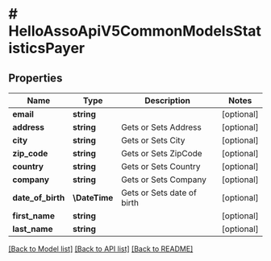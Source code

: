 # # HelloAssoApiV5CommonModelsStatisticsPayer

## Properties

Name | Type | Description | Notes
------------ | ------------- | ------------- | -------------
**email** | **string** |  | [optional]
**address** | **string** | Gets or Sets Address | [optional]
**city** | **string** | Gets or Sets City | [optional]
**zip_code** | **string** | Gets or Sets ZipCode | [optional]
**country** | **string** | Gets or Sets Country | [optional]
**company** | **string** | Gets or Sets Company | [optional]
**date_of_birth** | **\DateTime** | Gets or Sets date of birth | [optional]
**first_name** | **string** |  | [optional]
**last_name** | **string** |  | [optional]

[[Back to Model list]](../../README.md#models) [[Back to API list]](../../README.md#endpoints) [[Back to README]](../../README.md)
